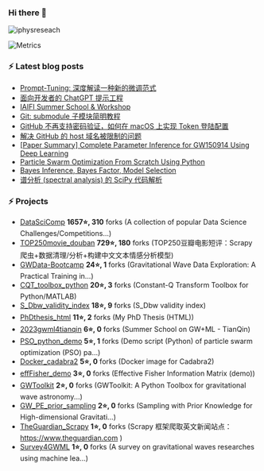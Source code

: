 ### Hi there 👋


<!--
**iphysresearch/iphysresearch** is a ✨ _special_ ✨ repository because its `README.md` (this file) appears on your GitHub profile.

Here are some ideas to get you started:

- 🔭 I’m currently working on ...
- 🌱 I’m currently learning ...
- 👯 I’m looking to collaborate on ...
- 🤔 I’m looking for help with ...
- 💬 Ask me about ...
- 📫 How to reach me: ...
- 😄 Pronouns: ...
- ⚡ Fun fact: ...
-->
 
<p align="left"> <img src="https://komarev.com/ghpvc/?username=iphysreseach&label=Profile%20views&color=0e75b6&style=plastic" alt="iphysreseach" /> </p>

<!-- If you're using "main" as default branch  https://metrics.lecoq.io/  -->
![Metrics](https://metrics.lecoq.io/iphysresearch?template=classic&base.header=0&base.activity=0&base.community=0&base.repositories=0&base.metadata=0&stars=1&tweets=1&stars.limit=2&tweets.limit=3&tweets.user=.user.twitter&config.timezone=Asia%2FShanghai&config.animated=true)

### ⚡ Latest blog posts

<!-- BLOG-POST-LIST:START -->

- [Prompt-Tuning: 深度解读一种新的微调范式](https://iphysresearch.github.io/blog/post/dl_notes/prompt_tuning/)
- [面向开发者的 ChatGPT 提示工程](https://iphysresearch.github.io/blog/post/dl_notes/prompt_engineering/)
- [IAIFI Summer School &amp; Workshop](https://iphysresearch.github.io/blog/post/dl_notes/iaifi/)
- [Git: submodule 子模块简明教程](https://iphysresearch.github.io/blog/post/programing/git/git_submodule/)
- [GitHub 不再支持密码验证，如何在 macOS 上实现 Token 登陆配置](https://iphysresearch.github.io/blog/post/programing/2021-08-13-token-authentication-requirements-for-git-operations/)
- [解决 GitHub 的 host 域名被限制的问题](https://iphysresearch.github.io/blog/post/programing/linux_shell/hosts/)
- [[Paper Summary] Complete Parameter Inference for GW150914 Using Deep Learning](https://iphysresearch.github.io/blog/post/apaperaday/complete_parameter_inference_for_gw150914_using_deep_learning/)
- [Particle Swarm Optimization From Scratch Using Python](https://iphysresearch.github.io/blog/post/ml_notes/pso_python/)
- [Bayes Inference, Bayes Factor, Model Selection](https://iphysresearch.github.io/blog/post/ml_notes/bayes_inference_bayes_factor_model_selection/)
- [谱分析 &lpar;spectral analysis&rpar; 的 SciPy 代码解析](https://iphysresearch.github.io/blog/post/signal_processing/spectral_analysis_scipy/)

<!-- BLOG-POST-LIST:END -->

### ⚡ Projects

<!-- PROJECTS START -->
* [DataSciComp](https://github.com/iphysresearch/DataSciComp) **1657⭐, 310** forks (A collection of popular Data Science Challenges/Competitions...) 
* [TOP250movie_douban](https://github.com/iphysresearch/TOP250movie_douban) **729⭐, 180** forks (TOP250豆瓣电影短评：Scrapy 爬虫+数据清理/分析+构建中文文本情感分析模型) 
* [GWData-Bootcamp](https://github.com/iphysresearch/GWData-Bootcamp) **24⭐, 1** forks (Gravitational Wave Data Exploration: A Practical Training in...) 
* [CQT_toolbox_python](https://github.com/iphysresearch/CQT_toolbox_python) **20⭐, 3** forks (Constant-Q Transform Toolbox for Python/MATLAB) 
* [S_Dbw_validity_index](https://github.com/iphysresearch/S_Dbw_validity_index) **18⭐, 9** forks (S_Dbw validity index) 
* [PhDthesis_html](https://github.com/iphysresearch/PhDthesis_html) **11⭐, 2** forks (My PhD Thesis (HTML)) 
* [2023gwml4tianqin](https://github.com/iphysresearch/2023gwml4tianqin) **6⭐, 0** forks (Summer School on GW+ML - TianQin) 
* [PSO_python_demo](https://github.com/iphysresearch/PSO_python_demo) **5⭐, 1** forks (Demo script (Python) of particle swarm optimization (PSO) pa...) 
* [Docker_cadabra2](https://github.com/iphysresearch/Docker_cadabra2) **5⭐, 0** forks (Docker image for Cadabra2) 
* [effFisher_demo](https://github.com/iphysresearch/effFisher_demo) **3⭐, 0** forks (Effective Fisher Information Matrix (demo)) 
* [GWToolkit](https://github.com/iphysresearch/GWToolkit) **2⭐, 0** forks (GWToolkit: A Python Toolbox for gravitational wave astronomy...) 
* [GW_PE_prior_sampling](https://github.com/iphysresearch/GW_PE_prior_sampling) **2⭐, 0** forks (Sampling with Prior Knowledge for High-dimensional Gravitati...) 
* [TheGuardian_Scrapy](https://github.com/iphysresearch/TheGuardian_Scrapy) **1⭐, 0** forks (Scrapy 框架爬取英文新闻站点： https://www.theguardian.com ) 
* [Survey4GWML](https://github.com/iphysresearch/Survey4GWML) **1⭐, 0** forks (A survey on gravitational waves researches using machine lea...)<!-- PROJECTS END -->
